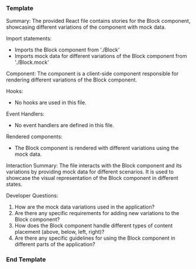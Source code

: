 ### Template ###
Summary:
The provided React file contains stories for the Block component, showcasing different variations of the component with mock data.

Import statements:
- Imports the Block component from './Block'
- Imports mock data for different variations of the Block component from './Block.mock'

Component:
The component is a client-side component responsible for rendering different variations of the Block component.

Hooks:
- No hooks are used in this file.

Event Handlers:
- No event handlers are defined in this file.

Rendered components:
- The Block component is rendered with different variations using the mock data.

Interaction Summary:
The file interacts with the Block component and its variations by providing mock data for different scenarios. It is used to showcase the visual representation of the Block component in different states.

Developer Questions:
1. How are the mock data variations used in the application?
2. Are there any specific requirements for adding new variations to the Block component?
3. How does the Block component handle different types of content placement (above, below, left, right)?
4. Are there any specific guidelines for using the Block component in different parts of the application?

### End Template ###